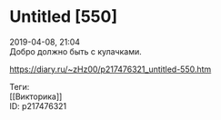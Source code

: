 Untitled [550]
===============

   
 2019-04-08, 21:04   
  Добро должно быть с кулачками.   
    
 <https://diary.ru/~zHz00/p217476321_untitled-550.htm>   
   
 Теги:   
 [[Викторика]]   
 ID: p217476321